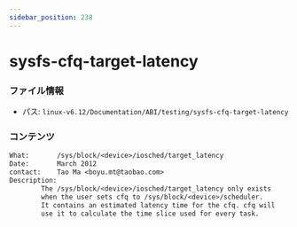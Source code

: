 ```yaml
---
sidebar_position: 238
---
```

# sysfs-cfq-target-latency

### ファイル情報

- パス: `linux-v6.12/Documentation/ABI/testing/sysfs-cfq-target-latency`

### コンテンツ

```txt
What:		/sys/block/<device>/iosched/target_latency
Date:		March 2012
contact:	Tao Ma <boyu.mt@taobao.com>
Description:
		The /sys/block/<device>/iosched/target_latency only exists
		when the user sets cfq to /sys/block/<device>/scheduler.
		It contains an estimated latency time for the cfq. cfq will
		use it to calculate the time slice used for every task.

```
